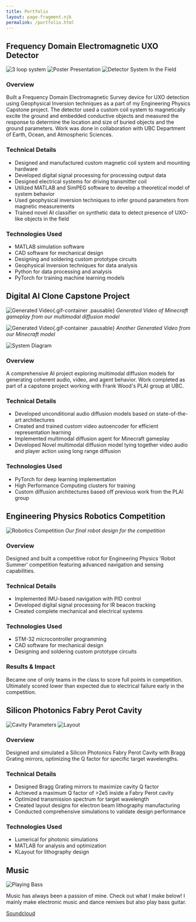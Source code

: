 ```yaml
---
title: Portfolio
layout: page-fragment.njk
permalink: /portfolio.html
---
```


<div class="portfolio-section">

## Frequency Domain Electromagnetic UXO Detector

<div class="portfolio-content">
<div class="media-gallery">

![3 loop system](pictures/Concepts_3loops.png)
![Poster Presentation](pictures/2025-04-03%2018.10.36%20(1).jpg)
![Detector System In the Field](pictures/Gnj6KbUaMAEv1P4.jpg)

</div>
<div class="project-details">

### Overview
Built a Frequency Domain Electromagnetic Survey device for UXO detection using Geophysical Inversion techniques as a part of my Engineering Physics Capstone project. The detector used a custom coil system to magnetically excite the ground and embedded conductive objects and measured the response to determine the location and size of buried objects and the ground parameters. Work was done in collaboration with UBC Department of Earth, Ocean, and Atmospheric Sciences.

### Technical Details
- Designed and manufactured custom magnetic coil system and mounting hardware
- Developed digital signal processing for processing output data
- Designed electrical systems for driving transmitter coil
- Utilized MATLAB and SimPEG software to develop a theoretical model of system behavior
- Used geophysical inversion techniques to infer ground parameters from magnetic measurements
- Trained novel AI classifier on synthetic data to detect presence of UXO-like objects in the field

### Technologies Used
- MATLAB simulation software
- CAD software for mechanical design
- Designing and soldering custom prototype circuits
- Geophysical inversion techniques for data analysis
- Python for data processing and analysis
- PyTorch for training machine learning models

</div>
</div>
</div>

<div class="portfolio-section">

## Digital AI Clone Capstone Project

<div class="portfolio-content">
<div class="gif-gallery">

![Generated Video](gifs/video_with_audio_4.gif){.gif-container .pausable}
*Generated Video of Minecraft gameplay from our multimodal diffusion model*

![Generated Video](gifs/video_with_audio_new_24.gif){.gif-container .pausable}
*Another Generated Video from our Minecraft model*

![System Diagram](pictures/system-diffusion.png)

</div>
<div class="project-details">

### Overview
A comprehensive AI project exploring multimodal diffusion models for generating coherent audio, video, and agent behavior. Work completed as part of a capstone project working with Frank Wood's PLAI group at UBC.

### Technical Details
- Developed unconditional audio diffusion models based on state-of-the-art architectures
- Created and trained custom video autoencoder for efficient representation learning
- Implemented multimodal diffusion agent for Minecraft gameplay
- Developed Novel multimodal diffusion model tying together video audio and player action using long range diffusion

### Technologies Used
- PyTorch for deep learning implementation
- High Performance Computing clusters for training
- Custom diffusion architectures based off previous work from the PLAI group

</div>
</div>
</div>

<div class="portfolio-section">

## Engineering Physics Robotics Competition

<div class="portfolio-content">
<div class="media-gallery">

![Robotics Competition](pictures/IMG_8991.jpg)
*Our final robot design for the competition*

</div>
<div class="project-details">

### Overview
Designed and built a competitive robot for Engineering Physics 'Robot Summer' competition featuring advanced navigation and sensing capabilities.

### Technical Details
- Implemented IMU-based navigation with PID control
- Developed digital signal processing for IR beacon tracking
- Created complete mechanical and electrical systems

### Technologies Used
- STM-32 microcontroller programming
- CAD software for mechanical design
- Designing and soldering custom prototype circuits

### Results & Impact
Became one of only teams in the class to score full points in competition. Ultimately scored lower than expected due to electrical failure early in the competition.

</div>
</div>
</div>

<div class="portfolio-section">

## Silicon Photonics Fabry Perot Cavity

<div class="portfolio-content">
<div class="media-gallery">

![Cavity Parameters](pictures/LaurentianFitManyMode.png)
![Layout](pictures/masklayout.png)

</div>
<div class="project-details">

### Overview
Designed and simulated a Silicon Photonics Fabry Perot Cavity with Bragg Grating mirrors, optimizing the Q factor for specific target wavelengths.

### Technical Details
- Designed Bragg Grating mirrors to maximize cavity Q factor
- Achieved a maximum Q factor of >2e5 inside a Fabry Perot cavity
- Optimized transmission spectrum for target wavelength
- Created layout designs for electron beam lithography manufacturing
- Conducted comprehensive simulations to validate design performance

### Technologies Used
- Lumerical for photonic simulations
- MATLAB for analysis and optimization
- KLayout for lithography design

</div>
</div>
</div>

<div class="portfolio-section">

## Music

<div class="portfolio-content">
<div class="media-gallery">

![Playing Bass](pictures/DSC00615.JPG)

</div>
<div class="project-details">

Music has always been a passion of mine. Check out what I make below! I mainly make electronic music and dance remixes but also play bass guitar.

<div class="contact-links">
<a href="https://soundcloud.com/0x8024000">Soundcloud</a>
</div>

</div>
</div>
</div>